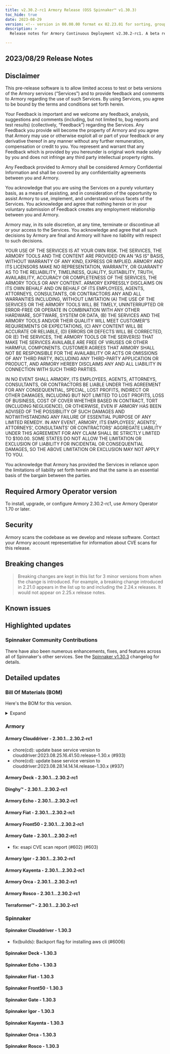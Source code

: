 ```yaml
---
title: v2.30.2-rc1 Armory Release (OSS Spinnaker™ v1.30.3)
toc_hide: true
date: 2023-08-29
version: <!-- version in 00.00.00 format ex 02.23.01 for sorting, grouping -->
description: >
  Release notes for Armory Continuous Deployment v2.30.2-rc1. A beta release is not meant for installation in production environments.

---
```


## 2023/08/29 Release Notes

## Disclaimer

This pre-release software is to allow limited access to test or beta versions of the Armory services (“Services”) and to provide feedback and comments to Armory regarding the use of such Services. By using Services, you agree to be bound by the terms and conditions set forth herein.

Your Feedback is important and we welcome any feedback, analysis, suggestions and comments (including, but not limited to, bug reports and test results) (collectively, “Feedback”) regarding the Services. Any Feedback you provide will become the property of Armory and you agree that Armory may use or otherwise exploit all or part of your feedback or any derivative thereof in any manner without any further remuneration, compensation or credit to you. You represent and warrant that any Feedback which is provided by you hereunder is original work made solely by you and does not infringe any third party intellectual property rights.

Any Feedback provided to Armory shall be considered Armory Confidential Information and shall be covered by any confidentiality agreements between you and Armory.

You acknowledge that you are using the Services on a purely voluntary basis, as a means of assisting, and in consideration of the opportunity to assist Armory to use, implement, and understand various facets of the Services. You acknowledge and agree that nothing herein or in your voluntary submission of Feedback creates any employment relationship between you and Armory.

Armory may, in its sole discretion, at any time, terminate or discontinue all or your access to the Services. You acknowledge and agree that all such decisions by Armory are final and Armory will have no liability with respect to such decisions.

YOUR USE OF THE SERVICES IS AT YOUR OWN RISK. THE SERVICES, THE ARMORY TOOLS AND THE CONTENT ARE PROVIDED ON AN “AS IS” BASIS, WITHOUT WARRANTY OF ANY KIND, EXPRESS OR IMPLIED. ARMORY AND ITS LICENSORS MAKE NO REPRESENTATION, WARRANTY, OR GUARANTY AS TO THE RELIABILITY, TIMELINESS, QUALITY, SUITABILITY, TRUTH, AVAILABILITY, ACCURACY OR COMPLETENESS OF THE SERVICES, THE ARMORY TOOLS OR ANY CONTENT. ARMORY EXPRESSLY DISCLAIMS ON ITS OWN BEHALF AND ON BEHALF OF ITS EMPLOYEES, AGENTS, ATTORNEYS, CONSULTANTS, OR CONTRACTORS ANY AND ALL WARRANTIES INCLUDING, WITHOUT LIMITATION (A) THE USE OF THE SERVICES OR THE ARMORY TOOLS WILL BE TIMELY, UNINTERRUPTED OR ERROR-FREE OR OPERATE IN COMBINATION WITH ANY OTHER HARDWARE, SOFTWARE, SYSTEM OR DATA, (B) THE SERVICES AND THE ARMORY TOOLS AND/OR THEIR QUALITY WILL MEET CUSTOMER”S REQUIREMENTS OR EXPECTATIONS, (C) ANY CONTENT WILL BE ACCURATE OR RELIABLE, (D) ERRORS OR DEFECTS WILL BE CORRECTED, OR (E) THE SERVICES, THE ARMORY TOOLS OR THE SERVER(S) THAT MAKE THE SERVICES AVAILABLE ARE FREE OF VIRUSES OR OTHER HARMFUL COMPONENTS. CUSTOMER AGREES THAT ARMORY SHALL NOT BE RESPONSIBLE FOR THE AVAILABILITY OR ACTS OR OMISSIONS OF ANY THIRD PARTY, INCLUDING ANY THIRD-PARTY APPLICATION OR PRODUCT, AND ARMORY HEREBY DISCLAIMS ANY AND ALL LIABILITY IN CONNECTION WITH SUCH THIRD PARTIES.

IN NO EVENT SHALL ARMORY, ITS EMPLOYEES, AGENTS, ATTORNEYS, CONSULTANTS, OR CONTRACTORS BE LIABLE UNDER THIS AGREEMENT FOR ANY CONSEQUENTIAL, SPECIAL, LOST PROFITS, INDIRECT OR OTHER DAMAGES, INCLUDING BUT NOT LIMITED TO LOST PROFITS, LOSS OF BUSINESS, COST OF COVER WHETHER BASED IN CONTRACT, TORT (INCLUDING NEGLIGENCE), OR OTHERWISE, EVEN IF ARMORY HAS BEEN ADVISED OF THE POSSIBILITY OF SUCH DAMAGES AND NOTWITHSTANDING ANY FAILURE OF ESSENTIAL PURPOSE OF ANY LIMITED REMEDY. IN ANY EVENT, ARMORY, ITS EMPLOYEES’, AGENTS’, ATTORNEYS’, CONSULTANTS’ OR CONTRACTORS’ AGGREGATE LIABILITY UNDER THIS AGREEMENT FOR ANY CLAIM SHALL BE STRICTLY LIMITED TO $100.00. SOME STATES DO NOT ALLOW THE LIMITATION OR EXCLUSION OF LIABILITY FOR INCIDENTAL OR CONSEQUENTIAL DAMAGES, SO THE ABOVE LIMITATION OR EXCLUSION MAY NOT APPLY TO YOU.

You acknowledge that Armory has provided the Services in reliance upon the limitations of liability set forth herein and that the same is an essential basis of the bargain between the parties.


## Required Armory Operator version

To install, upgrade, or configure Armory 2.30.2-rc1, use Armory Operator 1.70 or later.

## Security

Armory scans the codebase as we develop and release software. Contact your Armory account representative for information about CVE scans for this release.

## Breaking changes
<!-- Copy/paste from the previous version if there are recent ones. We can drop breaking changes after 3 minor versions. Add new ones from OSS and Armory. -->

> Breaking changes are kept in this list for 3 minor versions from when the change is introduced. For example, a breaking change introduced in 2.21.0 appears in the list up to and including the 2.24.x releases. It would not appear on 2.25.x release notes.

## Known issues
<!-- Copy/paste known issues from the previous version if they're not fixed. Add new ones from OSS and Armory. If there aren't any issues, state that so readers don't think we forgot to fill out this section. -->

## Highlighted updates

<!--
Each item category (such as UI) under here should be an h3 (###). List the following info that service owners should be able to provide:
- Major changes or new features we want to call out for Armory and OSS. Changes should be grouped under end user understandable sections. For example, instead of Deck, use UI. Instead of Fiat, use Permissions.
- Fixes to any known issues from previous versions that we have in release notes. These can all be grouped under a Fixed issues H3.
-->




###  Spinnaker Community Contributions

There have also been numerous enhancements, fixes, and features across all of Spinnaker's other services. See the
[Spinnaker v1.30.3](https://www.spinnaker.io/changelogs/1.30.3-changelog/) changelog for details.

## Detailed updates

### Bill Of Materials (BOM)

Here's the BOM for this version.
<details><summary>Expand</summary>
<pre class="highlight">
<code>artifactSources:
  dockerRegistry: docker.io/armory
dependencies:
  redis:
    commit: null
    version: 2:2.8.4-2
services:
  clouddriver:
    commit: 9e69fcd6cd17f31e35eeb7d443cdbf9c2d9ac187
    version: 2.30.2-rc1
  deck:
    commit: 7737669d9a68843f448cc4c93ac2a6ea3485f95e
    version: 2.30.2-rc1
  dinghy:
    commit: 5250de80948732c8caac6ffc5293a8af80a63a0f
    version: 2.30.2-rc1
  echo:
    commit: 56844c654cd1b3981686933a9d5bc68011ee2bae
    version: 2.30.2-rc1
  fiat:
    commit: 30319b57d40a7e9fd61067b7e0d9fb73bf9a6c46
    version: 2.30.2-rc1
  front50:
    commit: ec0919166ced870668d787708c249945e9291a01
    version: 2.30.2-rc1
  gate:
    commit: df941ff5c34d14e794c8784c28a1b30b28754971
    version: 2.30.2-rc1
  igor:
    commit: 67b4c66f33b8b97b89e6b052654bebfea460a41f
    version: 2.30.2-rc1
  kayenta:
    commit: 4d82ef4a72129a715749005235ce0d6ba4778603
    version: 2.30.2-rc1
  monitoring-daemon:
    commit: null
    version: 2.26.0
  monitoring-third-party:
    commit: null
    version: 2.26.0
  orca:
    commit: 638d81c8d3186b6deb8829574c6ac5b65c88c94a
    version: 2.30.2-rc1
  rosco:
    commit: e74de6eaccbed6301505d9f3d2f6745b410211a7
    version: 2.30.2-rc1
  terraformer:
    commit: 650746ae3f596f9c6458987487c81840c85dd2a0
    version: 2.30.2-rc1
timestamp: "2023-08-29 01:03:06"
version: 2.30.2-rc1
</code>
</pre>
</details>

### Armory


#### Armory Clouddriver - 2.30.1...2.30.2-rc1

  - chore(cd): update base service version to clouddriver:2023.08.25.16.41.50.release-1.30.x (#933)
  - chore(cd): update base service version to clouddriver:2023.08.28.14.14.14.release-1.30.x (#937)

#### Armory Deck - 2.30.1...2.30.2-rc1


#### Dinghy™ - 2.30.1...2.30.2-rc1


#### Armory Echo - 2.30.1...2.30.2-rc1


#### Armory Fiat - 2.30.1...2.30.2-rc1


#### Armory Front50 - 2.30.1...2.30.2-rc1


#### Armory Gate - 2.30.1...2.30.2-rc1

  - fix: esapi CVE scan report (#602) (#603)

#### Armory Igor - 2.30.1...2.30.2-rc1


#### Armory Kayenta - 2.30.1...2.30.2-rc1


#### Armory Orca - 2.30.1...2.30.2-rc1


#### Armory Rosco - 2.30.1...2.30.2-rc1


#### Terraformer™ - 2.30.1...2.30.2-rc1



### Spinnaker


#### Spinnaker Clouddriver - 1.30.3

  - fix(builds): Backport flag for installing aws cli (#6006)

#### Spinnaker Deck - 1.30.3


#### Spinnaker Echo - 1.30.3


#### Spinnaker Fiat - 1.30.3


#### Spinnaker Front50 - 1.30.3


#### Spinnaker Gate - 1.30.3


#### Spinnaker Igor - 1.30.3


#### Spinnaker Kayenta - 1.30.3


#### Spinnaker Orca - 1.30.3


#### Spinnaker Rosco - 1.30.3


